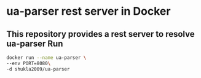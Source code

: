 ua-parser rest server in Docker
===

This repository provides a rest server to resolve ua-parser
Run
---

```bash
docker run --name ua-parser \
--env PORT=8080\
-d shukla2009/ua-parser
```
